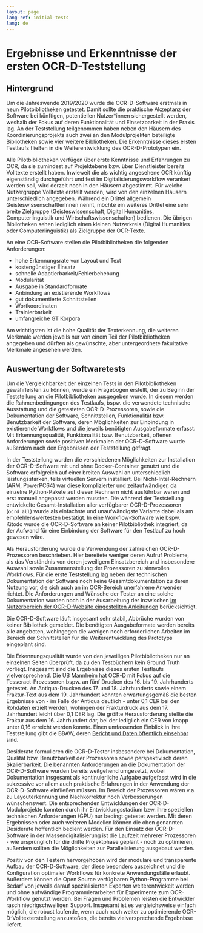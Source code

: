```yaml
---
layout: page
lang-ref: initial-tests
lang: de
---
```


# Ergebnisse und Erkenntnisse der ersten OCR-D-Teststellung

## Hintergrund

Um die Jahreswende 2019/2020 wurde die OCR-D-Software erstmals in neun
Pilotbibliotheken getestet. Damit sollte die praktische Akzeptanz der Software
bei künftigen, potentiellen Nutzer\*innen sichergestellt werden, weshalb der Fokus auf
deren Funktionalität und Einsetzbarkeit in der Praxis lag. An der Teststellung
teilgenommen haben neben den Häusern des Koordinierungsprojekts auch zwei an
den Modulprojekten beteiligte Bibliotheken sowie vier weitere Bibliotheken. Die
Erkenntnisse dieses ersten Testlaufs fließen in die Weiterentwicklung des
OCR-D-Prototypen ein.

Alle Pilotbibliotheken verfügen über erste Kenntnisse und Erfahrungen zu OCR,
da sie zumindest auf Projektebene bzw. über Dienstleister bereits Volltexte
erstellt haben. Inwieweit die als wichtig angesehene OCR künftig eigenständig
durchgeführt und fest im Digitalisierungsworkflow verankert werden soll, wird
derzeit noch in den Häusern abgestimmt. Für welche Nutzergruppe Volltexte
erstellt werden, wird von den einzelnen Häusern unterschiedlich angegeben.
Während ein Drittel allgemein GeisteswissenschaftlerInnen nennt, möchte ein
weiteres Drittel eine sehr breite Zielgruppe (Geisteswissenschaft, Digital
Humanities, Computerlinguistik und Wirtschaftswissenschaften) bedienen. Die
übrigen Bibliotheken sehen lediglich einen kleinen Nutzerkreis (Digital
Humanities oder Computerlinguistik) als Zielgruppe der OCR-Texte.

An eine OCR-Software stellen die Pilotbibliotheken die folgenden Anforderungen:
* hohe Erkennungsrate von Layout und Text
* kostengünstiger Einsatz
* schnelle Adaptierbarkeit/Fehlerbehebung
* Modularität
* Ausgabe in Standardformate
* Anbindung an existierende Workflows
* gut dokumentierte Schnittstellen
* Wortkoordinaten
* Trainierbarkeit
* umfangreiche GT Korpora

Am wichtigsten ist die hohe Qualität der Texterkennung, die weiteren Merkmale
werden jeweils nur von einem Teil der Pilotbibliotheken angegeben und dürften
als gewünschte, aber untergeordnete fakultative Merkmale angesehen werden.


## Auswertung der Softwaretests

Um die Vergleichbarkeit der einzelnen Tests in den Pilotbibliotheken
gewährleisten zu können, wurde ein Fragebogen erstellt, der zu Beginn der
Teststellung an die Pilotbibliotheken ausgegeben wurde. In diesem werden die
Rahmenbedingungen des Testlaufs, bspw. die verwendete technische Ausstattung
und die getesteten OCR-D-Prozessoren, sowie die Dokumentation der Software,
Schnittstellen, Funktionalität bzw. Benutzbarkeit der Software, deren
Möglichkeiten zur Einbindung in existierende Workflows und die jeweils
benötigten Ausgabeformate erfasst. Mit Erkennungsqualität, Funktionalität bzw.
Benutzbarkeit, offenen Anforderungen sowie positiven Merkmalen der
OCR-D-Software wurde außerdem nach den Ergebnissen der Teststellung gefragt.

In der Teststellung wurden die verschiedenen Möglichkeiten zur Installation der
OCR-D-Software mit und ohne Docker-Container genutzt und die Software
erfolgreich auf einer breiten Auswahl an unterschiedlich leistungsstarken,
teils virtuellen Servern installiert. Bei Nicht-Intel-Rechnern (ARM, PowerPC64)
war diese komplizierter und zeitaufwändiger, da einzelne Python-Pakete auf
diesen Rechnern nicht ausführbar waren und erst manuell angepasst werden
mussten. Die während der Teststellung entwickelte Gesamt-Installation aller
verfügbarer OCR-D-Prozessoren (``ocrd_all``) wurde als einfachste und
unaufwändigste Variante dabei als am empfehlenswertesten bestätigt. In eine
Workflow-Software wie bspw. Kitodo wurde die OCR-D-Software an keiner
Pilotbibliothek integriert, da der Aufwand für eine Einbindung der Software für
den Testlauf zu hoch gewesen wäre. 

Als Herausforderung wurde die Verwendung der zahlreichen OCR-D-Prozessoren
beschrieben. Hier bereitete weniger deren Aufruf Probleme, als das Verständnis
von deren jeweiligem Einsatzbereich und insbesondere Auswahl sowie
Zusammenstellung der Prozessoren zu sinnvollen Workflows. Für die erste
Teststellung lag neben der technischen Dokumentation der Software noch keine
Gesamtdokumentation zu deren Nutzung vor, die sich auch an im OCR-Bereich
unerfahrene Anwender richtet. Die Anforderungen und Wünsche der Tester an eine
solche Dokumentation wurden noch in der Ausarbeitung der inzwischen [im
Nutzerbereich der OCR-D-Website eingestellten
Anleitungen](https://ocr-d.de/de/use) berücksichtigt. 

Die OCR-D-Software läuft insgesamt sehr stabil, Abbrüche wurden von keiner
Bibliothek gemeldet. Die benötigten Ausgabeformate werden bereits alle
angeboten, wohingegen die wenigen noch erforderlichen Arbeiten im Bereich der
Schnittstellen für die Weiterentwicklung des Prototyps eingeplant sind.

Die Erkennungsqualität wurde von den jeweiligen Pilotbibliotheken nur an
einzelnen Seiten überprüft, da zu den Testbüchern kein Ground Truth vorliegt.
Insgesamt sind die Ergebnisse dieses ersten Testlaufs vielversprechend. Die UB
Mannheim hat OCR-D mit Fokus auf die Tesseract-Prozessoren bspw. an fünf
Drucken des 16. bis 19. Jahrhunderts getestet. An Antiqua-Drucken des 17. und 18.
Jahrhunderts sowie einem Fraktur-Text aus dem 19. Jahrhundert konnten
erwartungsgemäß die besten Ergebnisse von - im Falle der Antiqua deutlich -
unter 0,1 CER bei den Rohdaten erzielt werden, wohingen der Frakturdruck aus
dem 17. Jahrhundert leicht über 0,1 CER lag. Die größte Herausforderung stellte
die Fraktur aus dem 16. Jahrhundert dar, bei der lediglich ein CER von knapp
unter 0,16 erreicht werden konnte. Einen umfassenden Einblick in ihre
Teststellung gibt die BBAW, deren [Bericht und Daten öffentlich
einsehbar](https://github.com/tboenig/ocrd_bbaw_pilotbibliothek) sind.

Desiderate formulieren die OCR-D-Tester insbesondere bei Dokumentation,
Qualität bzw. Benutzbarkeit der Prozessoren sowie perspektivisch deren
Skalierbarkeit. Die benannten Anforderungen an die Dokumentation der
OCR-D-Software wurden bereits weitgehend umgesetzt, wobei Dokumentation
insgesamt als kontinuierliche Aufgabe aufgefasst wird in die sukzessive vor
allem auch praktische Erfahrungen in der Anwendung der OCR-D-Software
einfließen müssen. Im Bereich der Prozessoren wären v.a. zu Layouterkennung und
Nachkorrektur noch Verbesserungen wünschenswert. Die entsprechenden
Entwicklungen der OCR-D-Modulprojekte konnten durch ihr Entwicklungsstadium
bzw. ihre speziellen technischen Anforderungen (GPU) nur bedingt getestet
werden. Mit deren Ergebnissen oder auch weiteren Modellen können die oben
genannten Desiderate hoffentlich bedient werden. Für den Einsatz der
OCR-D-Software in der Massendigitalisierung ist die Laufzeit mehrerer
Prozessoren - wie ursprünglich für die dritte Projektphase geplant - noch zu
optimieren, außerdem sollten die Möglichkeiten zur Parallelisierung ausgebaut
werden. 

Positiv von den Testern hervorgehoben wird der modulare und transparente Aufbau
der OCR-D-Software, der diese besonders auszeichnet und die Konfiguration
optimaler Workflows für konkrete Anwendungsfälle erlaubt. Außerdem können die
Open Source verfügbaren Python-Programme bei Bedarf von jeweils darauf
spezialisierten Experten weiterentwickelt werden und ohne aufwändige
Programmierarbeiten für Experimente zum OCR-Workflow genutzt werden. Bei Fragen
und Problemen leisten die Entwickler rasch niedrigschwelligen Support.
Insgesamt ist es vergleichsweise einfach möglich, die robust laufende, wenn
auch noch weiter zu optimierende OCR-D-Volltexterstellung anzustoßen, die
bereits vielversprechende Ergebnisse liefert.


